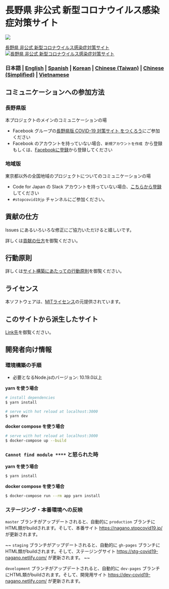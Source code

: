# 長野県 非公式 新型コロナウイルス感染症対策サイト

![](https://github.com/Stop-COVID19-Nagano/covid19/workflows/production%20deploy/badge.svg)

[長野県 非公式 新型コロナウイルス感染症対策サイト](https://nagano.stopcovid19.jp/)
[![長野県 非公式 新型コロナウイルス感染症対策サイト](https://user-images.githubusercontent.com/941125/76682913-4e41d280-6643-11ea-91a4-c2e2b53650fc.png)](https://nagano.stopcovid19.jp/)


### 日本語 | [English](./README_EN.md) | [Spanish](./README_ES.md) | [Korean](./README_KO.md) | [Chinese (Taiwan)](./README_ZH_TW.md) | [Chinese (Simplified)](./README_ZH_CN.md) | [Vietnamese](./README_VI.md)

## コミュニケーションへの参加方法

### 長野県版

本プロジェクトのメインのコミュニケーションの場

* Facebook グループの[長野県版 COVID-19 対策サイト をつくろう](https://www.facebook.com/groups/155315052273089/)にご参加ください
* Facebook のアカウントを持っていない場合、`新規アカウントを作成 `から登録もしくは、[Facebookに登録](https://ja-jp.facebook.com/r.php)から登録してください

### 地域版

東京都以外の全国地域のプロジェクトについてのコミュニケーションの場
* Code for Japan の Slack アカウントを持っていない場合、[こちらから登録](https://cfjslackin.herokuapp.com/)してください
* `#stopcovid19jp` チャンネルにご参加ください。

## 貢献の仕方
Issues にあるいろいろな修正にご協力いただけると嬉しいです。

詳しくは[貢献の仕方](./.github/CONTRIBUTING.md)を御覧ください。


## 行動原則
詳しくは[サイト構築にあたっての行動原則](./.github/CODE_OF_CONDUCT.md)を御覧ください。

## ライセンス
本ソフトウェアは、[MITライセンス](./LICENSE.txt)の元提供されています。

## このサイトから派生したサイト

[Link先](./forkedSites.md)を御覧ください。

## 開発者向け情報

### 環境構築の手順

- 必要となるNode.jsのバージョン: 10.19.0以上

**yarn を使う場合**
```bash
# install dependencies
$ yarn install

# serve with hot reload at localhost:3000
$ yarn dev
```

**docker compose を使う場合**
```bash
# serve with hot reload at localhost:3000
$ docker-compose up --build
```

### `Cannot find module ****` と怒られた時

**yarn を使う場合**
```bash
$ yarn install
```

**docker compose を使う場合**
```bash
$ docker-compose run --rm app yarn install
```

### ステージング・本番環境への反映

`master` ブランチがアップデートされると、自動的に `production` ブランチにHTML類がbuildされます。そして、本番サイト https://nagano.stopcovid19.jp/ が更新されます。

~~ `staging` ブランチがアップデートされると、自動的に `gh-pages` ブランチにHTML類がbuildされます。そして、ステージングサイト https://stg-covid19-nagano.netlify.com/ が更新されます。 ~~

`development` ブランチがアップデートされると、自動的に `dev-pages` ブランチにHTML類がbuildされます。そして、開発用サイト https://dev-covid19-nagano.netlify.com/ が更新されます。
